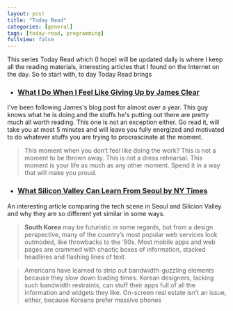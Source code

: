 ```yaml
---
layout: post
title: "Today Read"
categories: [general]
tags: [today-read, programming]
fullview: false
---
```

This series Today Read which (I hope) will be updated daily is where I keep all the reading materials, interesting articles that I found on the Internet on the day. So to start with, to day Today Read brings

* ### [What I Do When I Feel Like Giving Up by James Clear](http://jamesclear.com/giving-up?__s=mbpwotdayps4eqbfdkfa)

I've been following James's blog post for almost over a year. This guy knows what he is doing and the stuffs he's putting out there are pretty much all worth reading. This one is not an exception either. Go read it, will take you at most 5 minutes and will leave you fully energized and motivated to do whatever stuffs you are trying to procrascinate at the moment.

>This moment when you don’t feel like doing the work? This is not a moment to be thrown away. This is not a dress rehearsal. This moment is your life as much as any other moment. Spend it in a way that will make you proud.

* ### [What Silicon Valley Can Learn From Seoul by NY Times](http://www.nytimes.com/2015/06/07/magazine/what-silicon-valley-can-learn-from-seoul.html)

An interesting article comparing the tech scene in Seoul and Silicion Valley and why they are so different yet similar in some ways.

> **South Korea** may be futuristic in some regards, but from a design perspective, many of the country’s most popular web services look outmoded, like throwbacks to the ’90s. Most mobile apps and web pages are crammed with chaotic boxes of information, stacked headlines and flashing lines of text.

> Americans have learned to strip out bandwidth-guzzling elements because they slow down loading times. Korean designers, lacking such bandwidth restraints, can stuff their apps full of all the information and widgets they like. On-screen real estate isn’t an issue, either, because Koreans prefer massive phones
